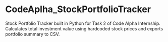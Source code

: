 # CodeAplha_StockPortfolioTracker
Stock Portfolio Tracker built in Python for Task 2 of Code Alpha Internship. Calculates total investment value using hardcoded stock prices and exports portfolio summary to CSV.
